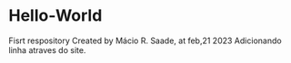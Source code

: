 # Hello-World
 Fisrt respository
 Created by Mácio R. Saade, at feb,21 2023 
Adicionando linha atraves do site.

